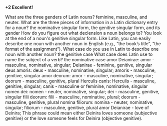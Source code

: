 **+2 Excellent!**

What are the three genders of Latin nouns? feminine, masculine, and neuter.
What are the three pieces of information in a Latin dictionary entry for a noun? the nominative singular form, the genitive singular form, and its gender
How do you figure out what declension a noun belongs to? You look at the end of a noun's genitive singular form.
Like Latin, you can easily describe one noun with another noun in English (e.g., “the book’s title”, “the format of the assignment”). What case do you use in Latin to describe one noun with another noun? the genitive case
What case does Latin use to name the subject of a verb? the nominative case
amor Deianirae: amor - masculine, nominative, singular; Deianirae - feminine, genitive, singular
deus amoris: deus - masculine, nominative, singular; amoris - masculine, genitive, singular
amor deorum: amor - masculine, nominative, singular; deorum - masculine, genitive, plural
Herculis canis: Herculis - masculine, genitive, singular; canis - masculine or feminine, nominative, singular
nomen dei: nomen - neuter, nominative, singular; dei - masculine, genitive, singular
filii deorum: filii - masculine, nominative, plural; deorum - masculine, genitive, plural
nomina filiorum: nomina - neuter, nominative, singular; filiorum - masculine, genitive, plural
amor Deianirae - love of Deinira; This phrase could mean either Deinira loves someone (subjective genitive) or the love someone feels for Deinira (objective genitive).
